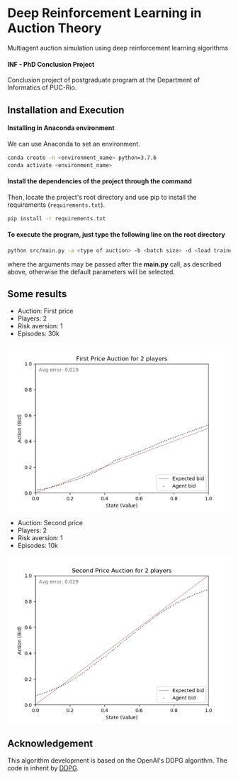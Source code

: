 # Deep Reinforcement Learning in Auction Theory 
Multiagent auction simulation using deep reinforcement learning algorithms

#### INF - PhD Conclusion Project
Conclusion project of postgraduate program at the Department of Informatics of PUC-Rio.

## Installation and Execution

#### Installing in Anaconda environment

We can use Anaconda to set an environment.

```bash
conda create -n <environment_name> python=3.7.6
conda activate <environment_name>
```

#### Install the dependencies of the project through the command

Then, locate the project's root directory and use pip to install the requirements (`requirements.txt`).

```bash
pip install -r requirements.txt
```

#### To execute the program, just type the following line on the root directory 

```bash
python src/main.py -a <type of auction> -b <batch size> -d <load trained models> -e <number of episodes> -n <number of players> -p   <ponderated average size> -r <aversion coefficient> -s <save test results in a plot> -t <use alert .mp3 file> -z <number of executions> 
```
where the arguments may be passed after the __main.py__ call, as described above, otherwise the default parameters will be selected.

## Some results

+ Auction: First price
+ Players: 2
+ Risk aversion: 1
+ Episodes: 30k

![Alt Text](results/first_price/N=2/test30k_ag1.png)

+ Auction: Second price
+ Players: 2
+ Risk aversion: 1
+ Episodes: 10k

![Alt Text](results/examples/second_price_10k_r1.png)

## Acknowledgement

This algorithm development is based on the OpenAI's DDPG algorithm. The code is inherit by [DDPG](https://github.com/openai/baselines/blob/master/baselines/ddpg/ddpg.py).
